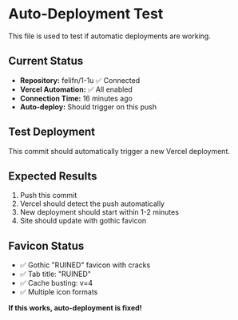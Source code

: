 # Auto-Deployment Test

This file is used to test if automatic deployments are working.

## Current Status
- **Repository:** felifn/1-1u ✅ Connected
- **Vercel Automation:** ✅ All enabled
- **Connection Time:** 16 minutes ago
- **Auto-deploy:** Should trigger on this push

## Test Deployment
This commit should automatically trigger a new Vercel deployment.

## Expected Results
1. Push this commit
2. Vercel should detect the push automatically
3. New deployment should start within 1-2 minutes
4. Site should update with gothic favicon

## Favicon Status
- ✅ Gothic "RUINED" favicon with cracks
- ✅ Tab title: "RUINED"
- ✅ Cache busting: v=4
- ✅ Multiple icon formats

**If this works, auto-deployment is fixed!** 